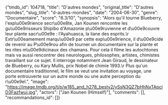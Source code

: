 {"tmdb_id": 104718, "title": "D'autres mondes", "original_title": "D'autres mondes", "slug_title": "d-autres-mondes", "date": "2004-06-30", "genre": "Documentaire", "score": "6.3/10", "synopsis": "Alors qu'il tourne Blueberry, l'exp\u00e9rience secr\u00e8te, Jan Kounen rencontre les gu\u00e9risseurs Shipibo d'Amazonie p\u00e9ruvienne et d\u00e9couvre leur plante sacr\u00e9e : l'Ayahuasca, la liane des esprits.\r Extr\u00eamement marqu\u00e9 par cette exp\u00e9rience, il d\u00e9cide de revenir au P\u00e9rou afin de tourner un documentaire sur la plante et les rites m\u00e9dicinaux des chamans. Pour cela il filme les autochtones mais va aussi rencontrer des neurologues, philosophes, artistes, chimistes travaillant sur ce sujet. Il interroge notamment Jean Giraud, le dessinateur de Blueberry, ou Kary Mullis, prix Nobel de chimie 1993.\r Plus qu'un documentaire traditionnel, le film se veut une invitation au voyage, une porte entrouverte sur un autre monde ou une autre perception du r\u00e9el.", "image": "https://image.tmdb.org/t/p/w185_and_h278_bestv2/ySsN3QZ7bHhNxTApciD3Fazfwuj.jpg", "actors": ["Jan Kounen (Himself)"], "comments": [], "recommandations_id": []}